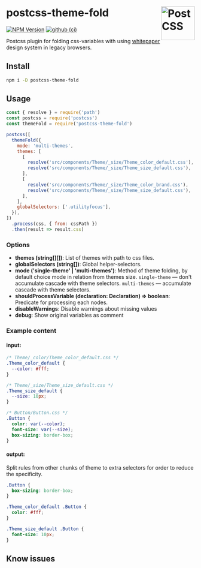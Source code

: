 # postcss-theme-fold [<img src="https://postcss.github.io/postcss/logo.svg" alt="PostCSS" width="90" height="90" align="right">][postcss]

[![NPM Version][npm-img]][npm-url] [![github (ci)][github-ci]][github-ci]

Postcss plugin for folding css-variables with using [whitepaper](whitepaper) design system in legacy browsers.

## Install

```sh
npm i -D postcss-theme-fold
```

## Usage

```js
const { resolve } = require('path')
const postcss = require('postcss')
const themeFold = require('postcss-theme-fold')

postcss([
  themeFold({
    mode: 'multi-themes',
    themes: [
      [
        resolve('src/components/Theme/_size/Theme_color_default.css'),
        resolve('src/components/Theme/_size/Theme_size_default.css'),
      ],
      [
        resolve('src/components/Theme/_size/Theme_color_brand.css'),
        resolve('src/components/Theme/_size/Theme_size_default.css'),
      ],
    ],
    globalSelectors: ['.utilityfocus'],
  }),
])
  .process(css, { from: cssPath })
  .then(result => result.css)
```

### Options

* **themes (string[][])**: List of themes with path to css files.
* **globalSelectors (string[])**: Global helper-selectors.
* **mode ('single-theme' | 'multi-themes')**: Method of theme folding, by default choice mode in relation from themes size. `single-theme` — don't accumulate cascade with theme selectors. `multi-themes` — accumulate cascade with theme selectors.
* **shouldProcessVariable (declaration: Declaration) => boolean**: Predicate for processing each nodes.
* **disableWarnings**: Disable warnings about missing values
* **debug**: Show original variables as comment

### Example content

#### input:

```css
/* Theme/_color/Theme_color_default.css */
.Theme_color_default {
  --color: #fff;
}

/* Theme/_size/Theme_size_default.css */
.Theme_size_default {
  --size: 10px;
}

/* Button/Button.css */
.Button {
  color: var(--color);
  font-size: var(--size);
  box-sizing: border-box;
}
```

#### output:

Split rules from other chunks of theme to extra selectors for order to reduce the specificity.

```css
.Button {
  box-sizing: border-box;
}

.Theme_color_default .Button {
  color: #fff;
}

.Theme_size_default .Button {
  font-size: 10px;
}
```

## Know issues

[npm-img]: https://img.shields.io/npm/v/postcss-theme-fold.svg
[npm-url]: https://www.npmjs.com/package/postcss-theme-fold
[github-ci]: https://github.com/yarastqt/postcss-theme-fold/workflows/ci/badge.svg?branch=master

[whitepaper]: http://whitepaper.tools
[PostCSS]: https://github.com/postcss/postcss
